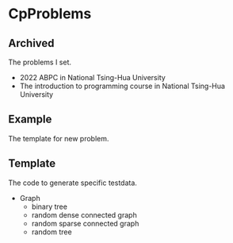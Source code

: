 # CpProblems

## Archived

The problems I set.
* 2022 ABPC in National Tsing-Hua University
* The introduction to programming course in National Tsing-Hua University

## Example

The template for new problem.

## Template

The code to generate specific testdata.

* Graph
    * binary tree
    * random dense connected graph
    * random sparse connected graph
    * random tree